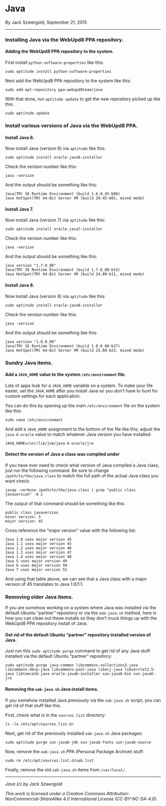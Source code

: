 # Java

By Jack Szwergold, September 21, 2015

***

### Installing Java via the WebUpd8 PPA repository.

#### Adding the WebUpd8 PPA repository to the system.

First install `python-software-properties` like this:

	sudo aptitude install python-software-properties

Next add the WebUpd8 PPA repository to the system like this:

	sudo add-apt-repository ppa:webupd8team/java

With that done, run `aptitude update` to get the new repository picked up like this:

	sudo aptitude update

### Install various versions of Java via the WebUpd8 PPA.

#### Install Java 6.

Now install Java (version 6) via `aptitude` like this:

    sudo aptitude install oracle-java6-installer

Check the version number like this:

    java -version

And the output should be something like this:

	Java(TM) SE Runtime Environment (build 1.6.0_45-b06)
	Java HotSpot(TM) 64-Bit Server VM (build 20.45-b01, mixed mode)

#### Install Java 7.

Now install Java (version 7) via `aptitude` like this:

    sudo aptitude install oracle-java7-installer

Check the version number like this:

    java -version

And the output should be something like this:

	java version "1.7.0_80"
	Java(TM) SE Runtime Environment (build 1.7.0_80-b15)
	Java HotSpot(TM) 64-Bit Server VM (build 24.80-b11, mixed mode)

#### Install Java 8.

Now install Java (version 8) via `aptitude` like this:

    sudo aptitude install oracle-java8-installer

Check the version number like this:

    java -version

And the output should be something like this:

	java version "1.8.0_60"
	Java(TM) SE Runtime Environment (build 1.8.0_60-b27)
	Java HotSpot(TM) 64-Bit Server VM (build 25.60-b23, mixed mode)

### Sundry Java items.

#### Add a `JAVA_HOME` value to the system `/etc/environment` file.

Lots of apps look for a `JAVA_HOME` variable on a system. To make your life easier, set the `JAVA_HOME` after you install Java so you don’t have to hunt for custom settings for each application.

You can do this by opening up the main `/etc/environment` file on the system like this:

    sudo nano /etc/environment

And add a `JAVA_HOME` assignment to the bottom of the file like this; adjust the `java-6-oracle` value to match whatever Java version you have installed:

	JAVA_HOME=/usr/lib/jvm/java-6-oracle/jre

#### Detect the version of Java a class was compiled under

If you have ever need to check what version of Java compiled a Java class, just run the following command. Be sure to change `/path/to/the/java.class` to match the full path of the actual Java class you want check:

    javap -verbose /path/to/the/java.class | grep "public class javaversion" -A 2

The output of that command should be something like this:

	public class javaversion
	minor version: 3
	major version: 45

Cross reference the “major version” value with the following list:

	Java 1.0 uses major version 45
	Java 1.1 uses major version 45
	Java 1.2 uses major version 46
	Java 1.3 uses major version 47
	Java 1.4 uses major version 48
	Java 5 uses major version 49
	Java 6 uses major version 50
	Java 7 uses major version 51

And using that table above, we can see that a Java class with a major version of 45 translates to Java 1.0/1.1.

### Removing older Java items.

If you are somehow working on a system where Java was installed via the default Ubuntu “partner” repository or via the `oab-java.sh` method, here is how you can clean out these installs so they don’t muck things up with the WebUpd8 PPA repository install of Java.

#### Get rid of the default Ubuntu “partner” repository installed version of Java.

Just run this `sudo aptitude purge` command to get rid of any Java stuff installed via the default Ubuntu “partner” repository:

	sudo aptitude purge java-common libcommons-collections3-java libcommons-dbcp-java libcommons-pool-java libecj-java libservlet2.5-java libtomcat6-java oracle-java6-installer sun-java6-bin sun-java6-jre

#### Removing the `oab-java.sh` Java install items.

If you somehow installed Java previously via the `oab-java.sh` script, you can get rid of that stuff like this.

First, check what is in the `sources.list` directory:

	ls -la /etc/apt/sources.list.d/

Next, get rid of the previously installed `oab-java.sh` Java packages:

	sudo aptitude purge sun-java6-jdk sun-java6-fonts sun-java6-source

Now, remove the `oab-java.sh` PPA (Personal Package Archive) stuff:

    sudo rm /etc/apt/sources.list.d/oab.list

Finally, remove the old `oab-java.sh` items from `/var/local/`.

***

*Java (c) by Jack Szwergold*

*This work is licensed under a Creative Commons Attribution-NonCommercial-ShareAlike 4.0 International License (CC-BY-NC-SA-4.0).*